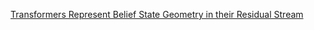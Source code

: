 [Transformers Represent Belief State Geometry in their Residual Stream](https://arxiv.org/abs/2405.15943)
